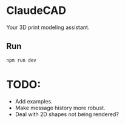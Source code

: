 # ClaudeCAD

Your 3D print modeling assistant.

## Run

```bash
npm run dev
```

# TODO:

- Add examples.
- Make message history more robust.
- Deal with 2D shapes not being rendered?
